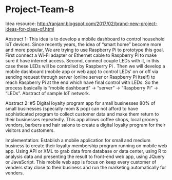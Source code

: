 # Project-Team-8

Idea resource: http://ranjanr.blogspot.com/2017/02/brand-new-project-ideas-for-class-of.html

Abstract 1:
This idea is to develop a mobile dashboard to control household IoT devices. Since recently years, the idea of “smart home” become more and more popular, We are trying to use Raspberry Pi to prototype this goal. First connect a Wi-Fi adapter or Ethernet cable to Raspberry Pi to make sure it have internet access. Second, connect couple LEDs with it, in this case these LEDs will be controlled by Raspberry Pi . Then we will develop a mobile dashboard (mobile app or web app) to control LEDs’ on or off via sending request through server (online server or Raspberry Pi itself) to reach Raspberry Pi at the end which have final control with LEDs. So the process basically is “mobile dashboard” -> “server” -> “Raspberry Pi” -> “LEDs”. Abstract of sample IoT network.

Abstract 2:
#5 Digital loyalty program app for small businesses
80% of small businesses (specially mom & pop) can not afford to have sophisticated program to collect customer data and make them return to their businesses repeatedly. This app allows coffee shops, local grocery vendors, barbers and hair salons to create a digital loyalty program for their visitors and customers. 

Implementation: Establish a mobile application for small and medium business to create their loyalty membership program running on mobile web app. Using API or XML to grab data from database or data center, using R to analysis data and presenting the result to front-end web app, using JQuery or JavaScript. This mobile web app is focus on keep every customer of venders stay close to their business and run the marketing automatically for venders. 
